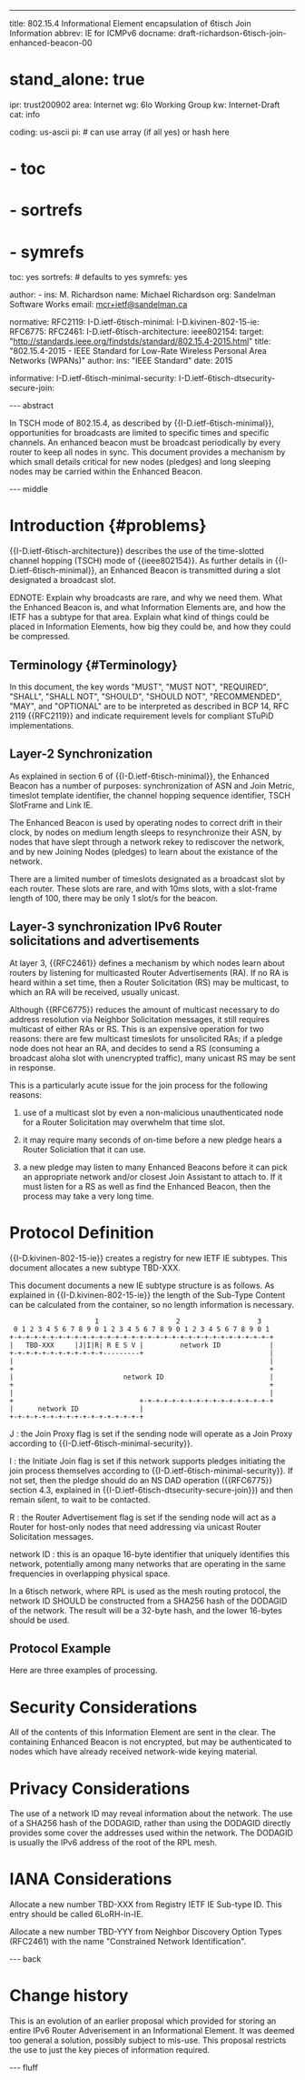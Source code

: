 ---
title: 802.15.4 Informational Element encapsulation of 6tisch Join Information
abbrev: IE for ICMPv6
docname: draft-richardson-6tisch-join-enhanced-beacon-00

# stand_alone: true

ipr: trust200902
area: Internet
wg: 6lo Working Group
kw: Internet-Draft
cat: info

coding: us-ascii
pi:    # can use array (if all yes) or hash here
#  - toc
#  - sortrefs
#  - symrefs
  toc: yes
  sortrefs:   # defaults to yes
  symrefs: yes

author:
      -
        ins: M. Richardson
        name: Michael Richardson
        org: Sandelman Software Works
        email: mcr+ietf@sandelman.ca


normative:
  RFC2119:
  I-D.ietf-6tisch-minimal:
  I-D.kivinen-802-15-ie:
  RFC6775:
  RFC2461:
  I-D.ietf-6tisch-architecture:
  ieee802154:
    target: "http://standards.ieee.org/findstds/standard/802.15.4-2015.html"
    title: "802.15.4-2015 - IEEE Standard for Low-Rate Wireless Personal Area Networks (WPANs)"
    author:
      ins: "IEEE Standard"
    date: 2015

informative:
  I-D.ietf-6tisch-minimal-security:
  I-D.ietf-6tisch-dtsecurity-secure-join:

--- abstract

In TSCH mode of 802.15.4, as described by {{I-D.ietf-6tisch-minimal}},
opportunities for broadcasts are limited to specific times and specific
channels.  An enhanced beacon must be broadcast periodically by every router
to keep all nodes in sync.  This document provides a mechanism by which small
details critical for new nodes (pledges) and long sleeping nodes may be
carried within the Enhanced Beacon.

--- middle

# Introduction        {#problems}

{{I-D.ietf-6tisch-architecture}} describes the use of the time-slotted channel
hopping (TSCH) mode of {{ieee802154}}.  As further details in
{{I-D.ietf-6tisch-minimal}}, an Enhanced Beacon is transmitted during a slot
designated a broadcast slot.

EDNOTE: Explain why broadcasts are rare, and why we need them. What the Enhanced Beacon is, and what Information Elements are, and how the IETF has a subtype for that area.  Explain what kind of things could be placed in Information Elements, how big they could be, and how they could be compressed.

## Terminology          {#Terminology}

In this document, the key words "MUST", "MUST NOT", "REQUIRED",
"SHALL", "SHALL NOT", "SHOULD", "SHOULD NOT", "RECOMMENDED", "MAY",
and "OPTIONAL" are to be interpreted as described in BCP 14, RFC 2119
{{RFC2119}} and indicate requirement levels for compliant STuPiD
implementations.

## Layer-2 Synchronization

As explained in section 6 of {{I-D.ietf-6tisch-minimal}}, the Enhanced Beacon
has a number of purposes: synchronization of ASN and Join Metric, timeslot
template identifier, the channel hopping sequence identifier, TSCH SlotFrame and
Link IE.

The Enhanced Beacon is used by operating nodes to correct drift in their clock,
by nodes on medium length sleeps to resynchronize their ASN,
by nodes that have slept through a network rekey to rediscover the network,
and by new Joining Nodes (pledges) to learn about the existance of the network.

There are a limited number of timeslots designated as a broadcast slot by each
router. These slots are rare, and with 10ms slots, with a slot-frame length of
100, there may be only 1 slot/s for the beacon.

## Layer-3 synchronization IPv6 Router solicitations and advertisements

At layer 3, {{RFC2461}} defines a mechanism by which nodes learn about
routers by listening for multicasted Router Advertisements (RA). If no RA is
heard within a set time, then a Router Solicitation (RS) may be multicast,
to which an RA will be received, usually unicast.

Although {{RFC6775}} reduces the amount of multicast necessary to do address
resolution via Neighbor Solicitation messages, it still requires multicast
of either RAs or RS.  This is an expensive operation for two reasons: there
are few multicast timeslots for unsolicited RAs; if a pledge node does not
hear an RA, and decides to send a RS (consuming a broadcast aloha slot with
unencrypted traffic), many unicast RS may be sent in response.

This is a particularly acute issue for the join process for the following
reasons:

1. use of a multicast slot by even a non-malicious unauthenticated node for
a Router Solicitation may overwhelm that time slot.

2. it may require many seconds of on-time before a new pledge hears a Router
Soliciation that it can use.

3. a new pledge may listen to many Enhanced Beacons before it can pick an
   appropriate network and/or closest Join Assistant to attach to. If it must
   listen for a RS as well as find the Enhanced Beacon, then the process may
   take a very long time.

# Protocol Definition

{{I-D.kivinen-802-15-ie}} creates a registry for new IETF IE subtypes.
This document allocates a new subtype TBD-XXX.

This document documents a new IE subtype structure is as follows.  As explained in
{{I-D.kivinen-802-15-ie}} the length of the Sub-Type Content can be calculated
from the container, so no length information is necessary.

                         1                   2                   3
     0 1 2 3 4 5 6 7 8 9 0 1 2 3 4 5 6 7 8 9 0 1 2 3 4 5 6 7 8 9 0 1
    +-+-+-+-+-+-+-+-+-+-+-+-+-+-+-+-+-+-+-+-+-+-+-+-+-+-+-+-+-+-+-+-+
    |   TBD-XXX     |J|I|R| R E S V |         network ID            |
    +-+-+-+-+-+-+-+-+-+-+-+---------+                               |
    |                                                               |
    +                                                               +
    |                           network ID                          |
    +                                                               +
    |                                                               |
    +                               +-+-+-+-+-+-+-+-+-+-+-+-+-+-+-+-+
    |      network ID               |
    +-+-+-+-+-+-+-+-+-+-+-+-+-+-+-+-+

J
: the Join Proxy flag is set if the sending node will operate as a Join Proxy
according to {{I-D.ietf-6tisch-minimal-security}}.

I
: the Initiate Join flag is set if this network supports pledges initiating the
join process themselves according to {{I-D.ietf-6tisch-minimal-security}}. If not set, then the pledge
should do an NS DAD operation ({{RFC6775}} section 4.3, explained in {{I-D.ietf-6tisch-dtsecurity-secure-join}}) and then remain silent, to wait to be contacted.

R
: the Router Advertisement flag is set if the sending node will act as a Router for host-only nodes that need addressing via unicast Router Solicitation messages.

network ID
: this is an opaque 16-byte identifier that uniquely identifies this network,
potentially among many networks that are operating in the same frequencies
in overlapping physical space.

In a 6tisch network, where RPL is used as the mesh routing protocol, the
network ID SHOULD be constructed from a SHA256 hash of the DODAGID of the
network.  The result will be a 32-byte hash, and the lower 16-bytes should be
used.


## Protocol Example

Here are three examples of processing.


# Security Considerations

All of the contents of this Information Element are sent in the clear.  The
containing Enhanced Beacon is not encrypted, but may be authenticated to
nodes which have already received network-wide keying material.

# Privacy Considerations

The use of a network ID may reveal information about the network.  The use of
a SHA256 hash of the DODAGID, rather than using the DODAGID directly provides
some cover the addresses used within the network.  The DODAGID is usually the
IPv6 address of the root of the RPL mesh.

# IANA Considerations

Allocate a new number TBD-XXX from Registry IETF IE Sub-type ID.
This entry should be called 6LoRH-in-IE.

Allocate a new number TBD-YYY from Neighbor Discovery Option Types (RFC2461)
with the name "Constrained Network Identification".

--- back

# Change history

This is an evolution of an earlier proposal which provided for storing an entire
IPv6 Router Adverisement in an Informational Element.  It was deemed too general
a solution, possibly subject to mis-use.  This proposal restricts the use to just
the key pieces of information required.

--- fluff
